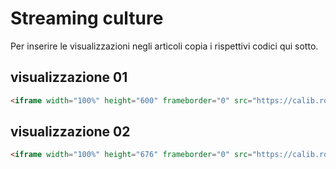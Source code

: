 # Streaming culture

Per inserire le visualizzazioni negli articoli copia i rispettivi codici qui sotto.

## visualizzazione 01

```html
<iframe width="100%" height="600" frameborder="0" src="https://calib.ro/streaming-culture/viz-01.html"></iframe>
```
## visualizzazione 02

```html
<iframe width="100%" height="676" frameborder="0" src="https://calib.ro/streaming-culture/viz-02.html"></iframe>
```